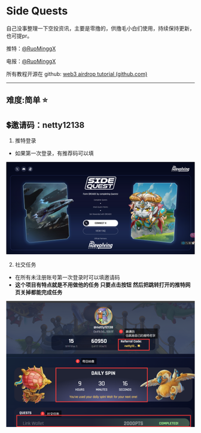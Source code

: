 # Side Quests

自己没事整理一下空投资讯，主要是零撸的，供撸毛小白们使用，持续保持更新，也可提pr。

推特：[@RuoMinggX](https://x.com/RuoMinggX)

电报：[@RuoMinggX](https://t.me/RuoMinggX)

所有教程开源在 github: [web3 airdrop tutorial (github.com)](https://github.com/Patrickming/Airdrop-Tutorial/tree/main)

---

## 难度:简单 :star:

## 💲邀请码：netty12138

1. 推特登录

- 如果第一次登录，有推荐码可以填

![img](./assets/1716383151816-2.png)

2. 社交任务 
- 在所有未注册账号第一次登录时可以填邀请码 
- **这个项目有特点就是不用做他的任务 只要点击按钮 然后把跳转打开的推特网页关掉都能完成任务**

![img](./assets/1716383167489-5.png)

